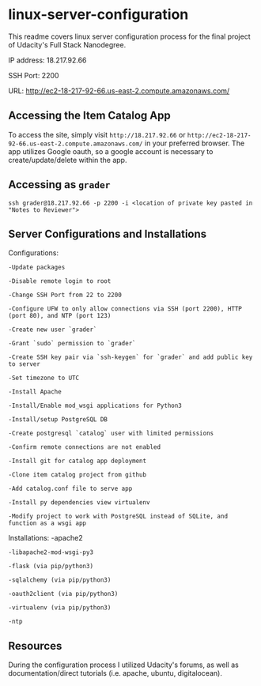 # linux-server-configuration

This readme covers linux server configuration process for the final project of Udacity's Full Stack Nanodegree.

IP address: 18.217.92.66

SSH Port: 2200

URL: http://ec2-18-217-92-66.us-east-2.compute.amazonaws.com/

## Accessing the Item Catalog App

To access the site, simply visit `http://18.217.92.66` or `http://ec2-18-217-92-66.us-east-2.compute.amazonaws.com/` in your preferred browser. The app utilizes Google oauth, so a google account is necessary to create/update/delete within the app.

## Accessing as `grader`

`ssh grader@18.217.92.66 -p 2200 -i <location of private key pasted in "Notes to Reviewer">`


## Server Configurations and Installations

Configurations:

    -Update packages

    -Disable remote login to root

    -Change SSH Port from 22 to 2200

    -Configure UFW to only allow connections via SSH (port 2200), HTTP (port 80), and NTP (port 123)

    -Create new user `grader`

    -Grant `sudo` permission to `grader`

    -Create SSH key pair via `ssh-keygen` for `grader` and add public key to server

    -Set timezone to UTC

    -Install Apache

    -Install/Enable mod_wsgi applications for Python3

    -Install/setup PostgreSQL DB

    -Create postgresql `catalog` user with limited permissions

    -Confirm remote connections are not enabled

    -Install git for catalog app deployment

    -Clone item catalog project from github

    -Add catalog.conf file to serve app

    -Install py dependencies view virtualenv

    -Modify project to work with PostgreSQL instead of SQLite, and function as a wsgi app

Installations:
    -apache2

    -libapache2-mod-wsgi-py3

    -flask (via pip/python3)

    -sqlalchemy (via pip/python3)

    -oauth2client (via pip/python3)

    -virtualenv (via pip/python3)
    
    -ntp

## Resources

During the configuration process I utilized Udacity's forums, as well as documentation/direct tutorials (i.e. apache, ubuntu, digitalocean).